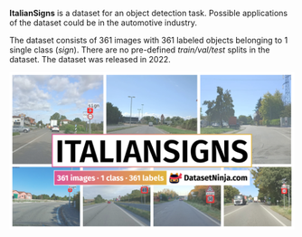 **ItalianSigns** is a dataset for an object detection task. Possible applications of the dataset could be in the automotive industry. 

The dataset consists of 361 images with 361 labeled objects belonging to 1 single class (*sign*). There are no pre-defined <i>train/val/test</i> splits in the dataset. The dataset was released in 2022.

<img src="https://github.com/dataset-ninja/italian-signs/raw/main/visualizations/poster.png">
